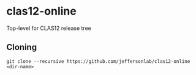 # clas12-online
Top-level for CLAS12 release tree

## Cloning
```
git clone --recursive https://github.com/jeffersonlab/clas12-online <dir-name>
```

